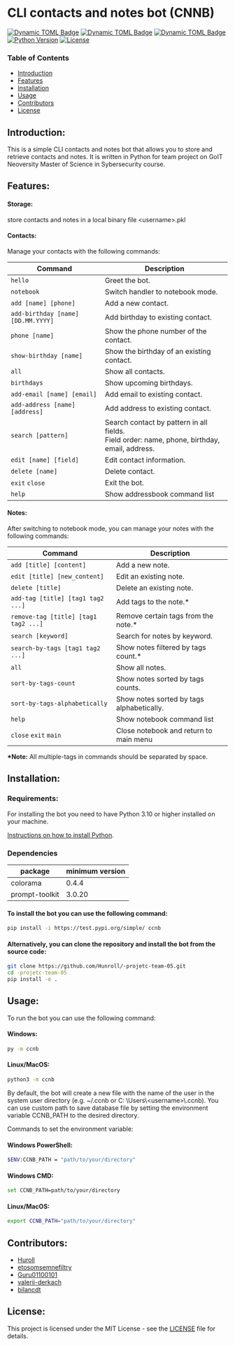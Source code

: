 # CLI contacts and notes bot (CNNB)

[![Dynamic TOML Badge](https://img.shields.io/badge/dynamic/toml?url=https%3A%2F%2Fraw.githubusercontent.com%2FHunroll%2F-projetc-team-05%2Fmain%2Fpyproject.toml&query=%24.title&style=plastic&label=name)](#cli-contacts-and-notes-bot-cnnb)
[![Dynamic TOML Badge](https://img.shields.io/badge/dynamic/toml?url=https%3A%2F%2Fraw.githubusercontent.com%2FHunroll%2F-projetc-team-05%2Fmain%2Fpyproject.toml&query=%24.project.name&style=plastic&logo=https%3A%2F%2Ftest.pypi.org%2Fstatic%2Fimages%2Flogo-small.8998e9d1.svg&label=short-name&labelColor=lightgray&color=darkblue)](#usage)
[![Dynamic TOML Badge](https://img.shields.io/badge/dynamic/toml?url=https%3A%2F%2Fraw.githubusercontent.com%2FHunroll%2F-projetc-team-05%2Fmain%2Fpyproject.toml&query=%24.project.version&style=plastic&label=pypi&color=green)](https://test.pypi.org/project/ccnb/)
[![Python Version](https://img.shields.io/badge/python-3.10%2B-orange?labelColor=blue&style=plastic)](https://www.python.org/downloads/)
[![License](https://img.shields.io/badge/license-MIT-blue?style=plastic)](LICENSE)

### Table of Contents
- [Introduction](#introduction)
- [Features](#features)
- [Installation](#installation)
- [Usage](#usage)
- [Contributors](#contributors)
- [License](#license)

## Introduction:

This is a simple CLI contacts and notes bot that allows you to store and retrieve contacts and notes. It is written in Python for team project on GoIT Neoversity Master of Science in Sybersecurity course.

## Features:

#### Storage:
store contacts and notes in a local binary file \<username>.pkl

#### Contacts:

Manage your contacts with the following commands:

| Command                            | Description                                                                                       |
|------------------------------------|---------------------------------------------------------------------------------------------------|
| `hello`                            | Greet the bot.                                                                                    |
| `notebook`                         | Switch handler to notebook mode.                                                                  |
| `add [name] [phone]`               | Add a new contact.                                                                                |
| `add-birthday [name] [DD.MM.YYYY]` | Add birthday to existing contact.                                                                 |
| `phone [name]`                     | Show the phone number of the contact.                                                             |
| `show-birthday [name]`             | Show the birthday of an existing contact.                                                         |
| `all`                              | Show all contacts.                                                                                |
| `birthdays`                        | Show upcoming birthdays.                                                                          |
| `add-email [name] [email]`         | Add email to existing contact.                                                                    |
| `add-address [name] [address]`     | Add address to existing contact.                                                                  |
| `search [pattern]`                 | Search contact by pattern in all fields. <br/>Field order: name, phone, birthday, email, address. |
| `edit [name] [field]`              | Edit contact information.                                                                         |
| `delete [name]`                    | Delete contact.                                                                                   |
| `exit` `close`                     | Exit the bot.                                                                                     |
| `help`                             | Show addressbook command list                                                                     |

#### Notes:

After switching to notebook mode, you can manage your notes with the following commands:

| Command                              | Description                               |
|--------------------------------------|-------------------------------------------|
| `add [title] [content]`              | Add a new note.                           |
| `edit [title] [new_content]`         | Edit an existing note.                    |
| `delete [title]`                     | Delete an existing note.                  |
| `add-tag [title] [tag1 tag2 ...]`    | Add tags to the note.*                    |
| `remove-tag [title] [tag1 tag2 ...]` | Remove certain tags from the note.*       |
| `search [keyword]`                   | Search for notes by keyword.              |
| `search-by-tags [tag1 tag2 ...]`     | Show notes filtered by tags count.*       |
| `all`                                | Show all notes.                           |
| `sort-by-tags-count`                 | Show notes sorted by tags counts.         |
| `sort-by-tags-alphabetically`        | Show notes sorted by tags alphabetically. |
| `help`                               | Show notebook command list                |
| `close` `exit` `main`                | Close notebook and return to main menu    |

**\*Note:** All multiple-tags in commands should be separated by space.

## Installation:

### Requirements:

For installing the bot you need to have Python 3.10 or higher installed on your machine.

[Instructions on how to install Python](https://www.python.org/downloads/).

### Dependencies

| package        | minimum version |
|----------------|-----------------|
| colorama       | 0.4.4           |
| prompt-toolkit | 3.0.20          |

#### To install the bot you can use the following command:

```bash
pip install -i https://test.pypi.org/simple/ ccnb
```

#### Alternatively, you can clone the repository and install the bot from the source code:

```bash
git clone https://github.com/Hunroll/-projetc-team-05.git
cd -projetc-team-05
pip install -e .
```

## Usage:

To run the bot you can use the following command:

#### Windows:

```bash windows
py -m ccnb
```

#### Linux/MacOS:

```bash linux
python3 -m ccnb 
```

By default, the bot will create a new file with the name of the user in the system user directory (e.g. ~/.ccnb or C:
\Users\\\<username>\\.ccnb).
You can use custom path to save database file by setting the environment variable CCNB_PATH to the desired directory.

Commands to set the environment variable:

#### Windows PowerShell:

```bash powershell
$ENV:CCNB_PATH = "path/to/your/directory"
```

#### Windows CMD:

```bash windows cmd
set CCNB_PATH=path/to/your/directory
```

#### Linux/MacOS:

```bash linux
export CCNB_PATH="path/to/your/directory"
```

## Contributors:
- [Huroll](https://github.com/Hunroll)
- [etosomsemnefiltry](https://github.com/etosomsemnefiltry)
- [Guru01100101](https://github.com/Guru01100101)
- [valerii-derkach](https://github.com/valerii-derkach)
- [bilancdt](https://github.com/bilancdt)

## License:
This project is licensed under the MIT License - see the [LICENSE](LICENSE) file for details.
